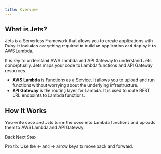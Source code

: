 ```yaml
---
title: Overview
---
```


## What is Jets?

Jets is a Serverless Framework that allows you to create applications with Ruby. It includes everything required to build an application and deploy it to AWS Lambda.

It is key to understand AWS Lambda and API Gateway to understand Jets conceptually. Jets maps your code to Lambda functions and API Gateway resources.

* **AWS Lambda** is Functions as a Service. It allows you to upload and run functions without worrying about the underlying infrastructure.
* **API Gateway** is the routing layer for Lambda. It is used to route REST URL endpoints to Lambda functions.

## How It Works

You write code and Jets turns the code into Lambda functions and uploads them to AWS Lambda and API Gateway.

<a id="prev" class="btn btn-basic" href="{% link quick-start.md %}">Back</a>
<a id="next" class="btn btn-primary" href="{% link _docs/controllers.md %}">Next Step</a>
<p class="keyboard-tip">Pro tip: Use the <- and -> arrow keys to move back and forward.</p>
